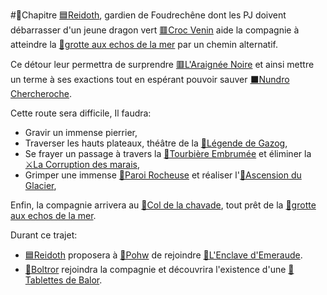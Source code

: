 #📖Chapitre
[🟦Reidoth](PNJ/🟦Reidoth.md), gardien de Foudrechêne dont les PJ doivent débarrasser d'un jeune dragon vert [🟥Croc Venin](PNJ/🟥Croc%20Venin.md) aide la compagnie à atteindre la [📍grotte aux echos de la mer](lieux/📍grotte%20aux%20echos%20de%20la%20mer.md) par un chemin alternatif.

Ce détour leur permettra de surprendre [🟥L'Araignée Noire](PNJ/🟥L'Araignée%20Noire.md) et ainsi mettre un terme à ses exactions tout en espérant pouvoir sauver [⬛Nundro Chercheroche](PNJ/⬛Nundro%20Chercheroche.md).

Cette route sera difficile, Il faudra:
- Gravir un immense pierrier, 
- Traverser les hauts plateaux, théâtre de la [📜Légende de Gazog](lore/📜Légende%20de%20Gazog.md),
- Se frayer un passage à travers la [📍Tourbière Embrumée](lieux/📍Tourbière%20Embrumée.md) et éliminer la [⚔La Corruption des marais](épreuves/⚔La%20Corruption%20des%20marais.md),
- Grimper une immense [📍Paroi Rocheuse](lieux/📍Paroi%20Rocheuse.md) et réaliser l'[🎲Ascension du Glacier](épreuves/🎲Ascension%20du%20Glacier.md),

Enfin, la compagnie arrivera au [📍Col de la chavade](lieux/📍Col%20de%20la%20chavade.md), tout prêt de la [📍grotte aux echos de la mer](lieux/📍grotte%20aux%20echos%20de%20la%20mer.md).

Durant ce trajet:
- [🟦Reidoth](PNJ/🟦Reidoth.md) proposera à [👤Pohw](PJ/👤Pohw.md) de rejoindre [📜L'Enclave d'Emeraude](lore/📜L'Enclave%20d'Emeraude.md). 
- [👤Boltror](PJ/👤Boltror.md) rejoindra la compagnie et découvrira l'existence d'une [📜Tablettes de Balor](lore/📜Tablettes%20de%20Balor.md).
